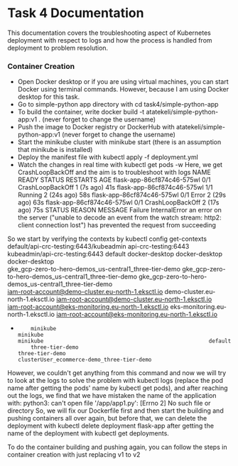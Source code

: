 # Task 4 Documentation

This documentation covers the troubleshooting aspect of Kubernetes deployment with respect to logs and how the process is handled from deployment to problem resolution.

### Container Creation

- Open Docker desktop or if you are using virtual machines, you can start Docker using terminal commands. However, because I am using Docker desktop for this task.
- Go to simple-python app directory with cd task4/simple-python-app
- To build the container, write docker build -t atatekeli/simple-python-app:v1 . (never forget to change the username)
- Push the image to Docker registry or DockerHub with atatekeli/simple-python-app:v1 (never forget to change the username)
- Start the minikube cluster with minikube start (there is an assumption that minikube is installed)
- Deploy the manifest file with kubectl apply -f deployment.yml
- Watch the changes in real time with kubectl get pods -w
Here, we get CrashLoopBackOff and the aim is to troubleshoot with logs
NAME                         READY   STATUS             RESTARTS     AGE
flask-app-86cf874c46-575wl   0/1     CrashLoopBackOff   1 (7s ago)   41s
flask-app-86cf874c46-575wl   1/1     Running            2 (24s ago)   58s
flask-app-86cf874c46-575wl   0/1     Error              2 (29s ago)   63s
flask-app-86cf874c46-575wl   0/1     CrashLoopBackOff   2 (17s ago)   75s
STATUS                       REASON          MESSAGE
Failure                      InternalError   an error on the server ("unable to decode an event from the watch stream: http2: client connection lost") has prevented the request from succeeding

So we start by verifying the contexts by kubectl config get-contexts
          default/api-crc-testing:6443/kubeadmin                      api-crc-testing:6443                                        kubeadmin/api-crc-testing:6443                              default
          docker-desktop                                              docker-desktop                                              docker-desktop                                              
          gke_gcp-zero-to-hero-demos_us-central1_three-tier-demo      gke_gcp-zero-to-hero-demos_us-central1_three-tier-demo      gke_gcp-zero-to-hero-demos_us-central1_three-tier-demo      
          iam-root-account@demo-cluster.eu-north-1.eksctl.io          demo-cluster.eu-north-1.eksctl.io                           iam-root-account@demo-cluster.eu-north-1.eksctl.io          
          iam-root-account@eks-monitoring.eu-north-1.eksctl.io        eks-monitoring.eu-north-1.eksctl.io                         iam-root-account@eks-monitoring.eu-north-1.eksctl.io        
*         minikube                                                    minikube                                                    minikube                                                    default
          three-tier-demo                                             three-tier-demo                                             clusterUser_ecommerce-demo_three-tier-demo                  
However, we couldn't get anything from this command and now we will try to look at the logs to solve the problem with kubectl logs <pod-name> (replace the pod name after getting the pods' name by kubectl get pods), and after reaching out the logs, we find that we have mistaken the name of the application with:
python3: can't open file '/app/app1.py': [Errno 2] No such file or directory
So, we will fix our Dockerfile first and then start the building and pushing containers all over again, but before that, we can delete the deployment with kubectl delete deployment flask-app after getting the name of the deployment with kubectl get deployments.

To do the container building and pushing again, you can follow the steps in container creation with just replacing v1 to v2

